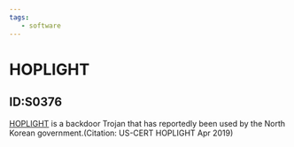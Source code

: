 ```yaml
---
tags:
   - software
---
```

# HOPLIGHT
## ID:S0376
[HOPLIGHT](software/S0376) is a backdoor Trojan that has reportedly been used by the North Korean government.(Citation: US-CERT HOPLIGHT Apr 2019)
